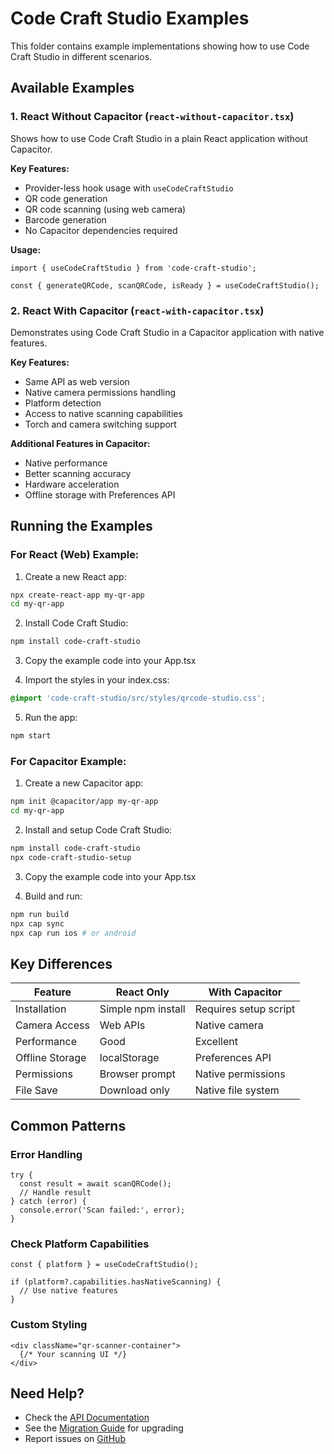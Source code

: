 # Code Craft Studio Examples

This folder contains example implementations showing how to use Code Craft Studio in different scenarios.

## Available Examples

### 1. React Without Capacitor (`react-without-capacitor.tsx`)

Shows how to use Code Craft Studio in a plain React application without Capacitor.

**Key Features:**
- Provider-less hook usage with `useCodeCraftStudio`
- QR code generation
- QR code scanning (using web camera)
- Barcode generation
- No Capacitor dependencies required

**Usage:**
```tsx
import { useCodeCraftStudio } from 'code-craft-studio';

const { generateQRCode, scanQRCode, isReady } = useCodeCraftStudio();
```

### 2. React With Capacitor (`react-with-capacitor.tsx`)

Demonstrates using Code Craft Studio in a Capacitor application with native features.

**Key Features:**
- Same API as web version
- Native camera permissions handling
- Platform detection
- Access to native scanning capabilities
- Torch and camera switching support

**Additional Features in Capacitor:**
- Native performance
- Better scanning accuracy
- Hardware acceleration
- Offline storage with Preferences API

## Running the Examples

### For React (Web) Example:

1. Create a new React app:
```bash
npx create-react-app my-qr-app
cd my-qr-app
```

2. Install Code Craft Studio:
```bash
npm install code-craft-studio
```

3. Copy the example code into your App.tsx

4. Import the styles in your index.css:
```css
@import 'code-craft-studio/src/styles/qrcode-studio.css';
```

5. Run the app:
```bash
npm start
```

### For Capacitor Example:

1. Create a new Capacitor app:
```bash
npm init @capacitor/app my-qr-app
cd my-qr-app
```

2. Install and setup Code Craft Studio:
```bash
npm install code-craft-studio
npx code-craft-studio-setup
```

3. Copy the example code into your App.tsx

4. Build and run:
```bash
npm run build
npx cap sync
npx cap run ios # or android
```

## Key Differences

| Feature | React Only | With Capacitor |
|---------|------------|----------------|
| Installation | Simple npm install | Requires setup script |
| Camera Access | Web APIs | Native camera |
| Performance | Good | Excellent |
| Offline Storage | localStorage | Preferences API |
| Permissions | Browser prompt | Native permissions |
| File Save | Download only | Native file system |

## Common Patterns

### Error Handling
```tsx
try {
  const result = await scanQRCode();
  // Handle result
} catch (error) {
  console.error('Scan failed:', error);
}
```

### Check Platform Capabilities
```tsx
const { platform } = useCodeCraftStudio();

if (platform?.capabilities.hasNativeScanning) {
  // Use native features
}
```

### Custom Styling
```tsx
<div className="qr-scanner-container">
  {/* Your scanning UI */}
</div>
```

## Need Help?

- Check the [API Documentation](../docs/API.md)
- See the [Migration Guide](../MIGRATION.md) for upgrading
- Report issues on [GitHub](https://github.com/aoneahsan/code-craft-studio/issues)